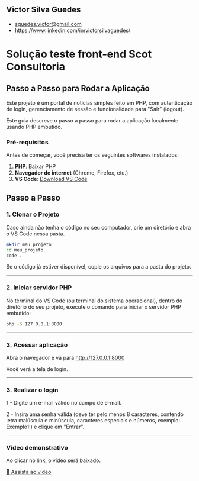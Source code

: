 ## Victor Silva Guedes

- sguedes.victor@gmail.com
- https://www.linkedin.com/in/victorsilvaguedes/

# Solução teste front-end Scot Consultoria

## Passo a Passo para Rodar a Aplicação

Este projeto é um portal de notícias simples feito em PHP, com autenticação de login, gerenciamento de sessão e funcionalidade para "Sair" (logout).

Este guia descreve o passo a passo para rodar a aplicação localmente usando PHP embutido.

### Pré-requisitos

Antes de começar, você precisa ter os seguintes softwares instalados:

1. **PHP**: [Baixar PHP](https://www.php.net/downloads.php)
2. **Navegador de internet** (Chrome, Firefox, etc.)
3. **VS Code**: [Download VS Code](https://code.visualstudio.com/)

## Passo a Passo

### 1. Clonar o Projeto

Caso ainda não tenha o código no seu computador, crie um diretório e abra o VS Code nessa pasta.

```sh
mkdir meu_projeto
cd meu_projeto
code .
```

Se o código já estiver disponível, copie os arquivos para a pasta do projeto.

---

### 2. Iniciar servidor PHP

No terminal do VS Code (ou terminal do sistema operacional), dentro do diretório do seu projeto, execute o comando para iniciar o servidor PHP embutido:

```sh
php -S 127.0.0.1:8000
```

---

### 3. Acessar aplicação

Abra o navegador e vá para http://127.0.0.1:8000

Você verá a tela de login.

---

### 3. Realizar o login

1 - Digite um e-mail válido no campo de e-mail.

2 - Insira uma senha válida (deve ter pelo menos 8 caracteres, contendo letra maiúscula e minúscula, caracteres especiais e números, exemplo: Exemplo1!) e clique em "Entrar".

---

### Vídeo demonstrativo
Ao clicar no link, o vídeo será baixado.

[🎥 Assista ao vídeo](https://github.com/victorSilvaGuedes/teste-scot-front-end/raw/main/demo-teste-frontend-scot.mp4)
